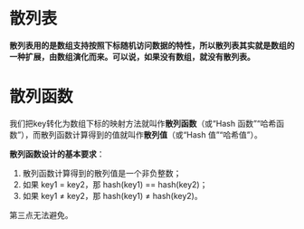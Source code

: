 # 散列表

**散列表用的是数组支持按照下标随机访问数据的特性，所以散列表其实就是数组的一种扩展，由数组演化而来。可以说，如果没有数组，就没有散列表。**


# 散列函数

我们把key转化为数组下标的映射方法就叫作**散列函数**（或“Hash 函数”“哈希函数”），而散列函数计算得到的值就叫作**散列值**（或“Hash 值”“哈希值”）。

**散列函数设计的基本要求**：

1. 散列函数计算得到的散列值是一个非负整数；
2. 如果 key1 = key2，那 hash(key1) == hash(key2)；
3. 如果 key1 ≠ key2，那 hash(key1) ≠ hash(key2)。

第三点无法避免。